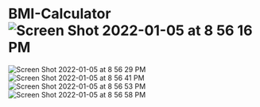 # BMI-Calculator![Screen Shot 2022-01-05 at 8 56 16 PM](https://user-images.githubusercontent.com/77071935/148264697-a358bcca-dcd5-4161-b5d0-63338ff2a6e3.png)
![Screen Shot 2022-01-05 at 8 56 29 PM](https://user-images.githubusercontent.com/77071935/148264735-816684a5-48d5-47a6-8c1e-af79c6e8ce24.png)
![Screen Shot 2022-01-05 at 8 56 41 PM](https://user-images.githubusercontent.com/77071935/148264748-53003f91-fe37-4a7b-bb1a-ee04e3e2f7f0.png)
![Screen Shot 2022-01-05 at 8 56 53 PM](https://user-images.githubusercontent.com/77071935/148264756-8bcd0245-0f6d-4b53-a2af-7c2220445360.png)
![Screen Shot 2022-01-05 at 8 56 58 PM](https://user-images.githubusercontent.com/77071935/148264774-f3633b72-7c21-4044-b406-8be65f5fb568.png)
